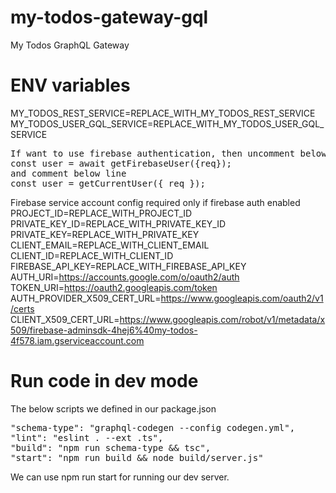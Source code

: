 # my-todos-gateway-gql
My Todos GraphQL Gateway

# ENV variables
MY_TODOS_REST_SERVICE=REPLACE_WITH_MY_TODOS_REST_SERVICE
MY_TODOS_USER_GQL_SERVICE=REPLACE_WITH_MY_TODOS_USER_GQL_SERVICE

<pre>
If want to use firebase authentication, then uncomment below line 
const user = await getFirebaseUser({req});
and comment below line
const user = getCurrentUser({ req });
</pre>

Firebase service account config required only if firebase auth enabled <br/>
PROJECT_ID=REPLACE_WITH_PROJECT_ID <br/>
PRIVATE_KEY_ID=REPLACE_WITH_PRIVATE_KEY_ID <br/>
PRIVATE_KEY=REPLACE_WITH_PRIVATE_KEY <br/>
CLIENT_EMAIL=REPLACE_WITH_CLIENT_EMAIL <br/>
CLIENT_ID=REPLACE_WITH_CLIENT_ID <br/>
FIREBASE_API_KEY=REPLACE_WITH_FIREBASE_API_KEY <br/>
AUTH_URI=https://accounts.google.com/o/oauth2/auth <br/>
TOKEN_URI=https://oauth2.googleapis.com/token <br/>
AUTH_PROVIDER_X509_CERT_URL=https://www.googleapis.com/oauth2/v1/certs <br/>
CLIENT_X509_CERT_URL=https://www.googleapis.com/robot/v1/metadata/x509/firebase-adminsdk-4hej6%40my-todos-4f578.iam.gserviceaccount.com <br/>



# Run code in dev mode 
The below scripts we defined in our package.json
<pre>
"schema-type": "graphql-codegen --config codegen.yml",
"lint": "eslint . --ext .ts",
"build": "npm run schema-type && tsc",
"start": "npm run build && node build/server.js"
</pre>
We can use npm run start for running our dev server.

